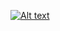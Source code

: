 [![Alt text](https://img.youtube.com/vi/IlsUgsk4XBw/1.jpg)](https://www.youtube.com/watch?v=IlsUgsk4XBw)

